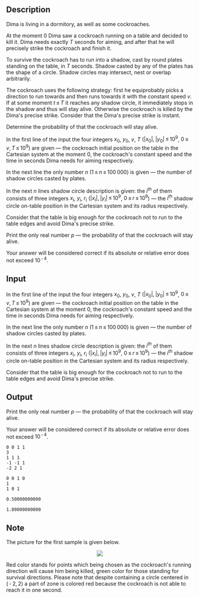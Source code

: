 ## Description

<div><p>Dima is living in a dormitory, as well as some cockroaches.</p><p>At the moment <span class="tex-span">0</span> Dima saw a cockroach running on a table and decided to kill it. Dima needs exactly <span class="tex-span"><i>T</i></span> seconds for aiming, and after that he will precisely strike the cockroach and finish it.</p><p>To survive the cockroach has to run into a shadow, cast by round plates standing on the table, in <span class="tex-span"><i>T</i></span> seconds. Shadow casted by any of the plates has the shape of a circle. Shadow circles may intersect, nest or overlap arbitrarily.</p><p>The cockroach uses the following strategy: first he equiprobably picks a direction to run towards and then runs towards it with the constant speed <span class="tex-span"><i>v</i></span>. If at some moment <span class="tex-span"><i>t</i> ≤ <i>T</i></span> it reaches any shadow circle, it immediately stops in the shadow and thus will stay alive. Otherwise the cockroach is killed by the Dima's precise strike. Consider that the Dima's precise strike is instant.</p><p>Determine the probability of that the cockroach will stay alive.</p></div><div class="input-specification"><p>In the first line of the input the four integers <span class="tex-span"><i>x</i><sub class="lower-index">0</sub></span>, <span class="tex-span"><i>y</i><sub class="lower-index">0</sub></span>, <span class="tex-span"><i>v</i></span>, <span class="tex-span"><i>T</i></span> (<span class="tex-span">|<i>x</i><sub class="lower-index">0</sub>|, |<i>y</i><sub class="lower-index">0</sub>| ≤ 10<sup class="upper-index">9</sup></span>, <span class="tex-span">0 ≤ <i>v</i>, <i>T</i> ≤ 10<sup class="upper-index">9</sup></span>) are given&nbsp;— the cockroach initial position on the table in the Cartesian system at the moment <span class="tex-span">0</span>, the cockroach's constant speed and the time in seconds Dima needs for aiming respectively.</p><p>In the next line the only number <span class="tex-span"><i>n</i></span> (<span class="tex-span">1 ≤ <i>n</i> ≤ 100 000</span>) is given&nbsp;— the number of shadow circles casted by plates.</p><p>In the next <span class="tex-span"><i>n</i></span> lines shadow circle description is given: the <span class="tex-span"><i>i</i><sup class="upper-index"><i>th</i></sup></span> of them consists of three integers <span class="tex-span"><i>x</i><sub class="lower-index"><i>i</i></sub></span>, <span class="tex-span"><i>y</i><sub class="lower-index"><i>i</i></sub></span>, <span class="tex-span"><i>r</i><sub class="lower-index"><i>i</i></sub></span> (<span class="tex-span">|<i>x</i><sub class="lower-index"><i>i</i></sub>|, |<i>y</i><sub class="lower-index"><i>i</i></sub>| ≤ 10<sup class="upper-index">9</sup></span>, <span class="tex-span">0 ≤ <i>r</i> ≤ 10<sup class="upper-index">9</sup></span>)&nbsp;— the <span class="tex-span"><i>i</i><sup class="upper-index"><i>th</i></sup></span> shadow circle on-table position in the Cartesian system and its radius respectively.</p><p>Consider that the table is big enough for the cockroach not to run to the table edges and avoid Dima's precise strike.</p></div><div class="output-specification"><p>Print the only real number <span class="tex-span"><i>p</i></span>&nbsp;— the probability of that the cockroach will stay alive.</p><p>Your answer will be considered correct if its absolute or relative error does not exceed <span class="tex-span">10<sup class="upper-index"> - 4</sup></span>.</p></div>

## Input

<p>In the first line of the input the four integers <span class="tex-span"><i>x</i><sub class="lower-index">0</sub></span>, <span class="tex-span"><i>y</i><sub class="lower-index">0</sub></span>, <span class="tex-span"><i>v</i></span>, <span class="tex-span"><i>T</i></span> (<span class="tex-span">|<i>x</i><sub class="lower-index">0</sub>|, |<i>y</i><sub class="lower-index">0</sub>| ≤ 10<sup class="upper-index">9</sup></span>, <span class="tex-span">0 ≤ <i>v</i>, <i>T</i> ≤ 10<sup class="upper-index">9</sup></span>) are given&nbsp;— the cockroach initial position on the table in the Cartesian system at the moment <span class="tex-span">0</span>, the cockroach's constant speed and the time in seconds Dima needs for aiming respectively.</p><p>In the next line the only number <span class="tex-span"><i>n</i></span> (<span class="tex-span">1 ≤ <i>n</i> ≤ 100 000</span>) is given&nbsp;— the number of shadow circles casted by plates.</p><p>In the next <span class="tex-span"><i>n</i></span> lines shadow circle description is given: the <span class="tex-span"><i>i</i><sup class="upper-index"><i>th</i></sup></span> of them consists of three integers <span class="tex-span"><i>x</i><sub class="lower-index"><i>i</i></sub></span>, <span class="tex-span"><i>y</i><sub class="lower-index"><i>i</i></sub></span>, <span class="tex-span"><i>r</i><sub class="lower-index"><i>i</i></sub></span> (<span class="tex-span">|<i>x</i><sub class="lower-index"><i>i</i></sub>|, |<i>y</i><sub class="lower-index"><i>i</i></sub>| ≤ 10<sup class="upper-index">9</sup></span>, <span class="tex-span">0 ≤ <i>r</i> ≤ 10<sup class="upper-index">9</sup></span>)&nbsp;— the <span class="tex-span"><i>i</i><sup class="upper-index"><i>th</i></sup></span> shadow circle on-table position in the Cartesian system and its radius respectively.</p><p>Consider that the table is big enough for the cockroach not to run to the table edges and avoid Dima's precise strike.</p>

## Output

<p>Print the only real number <span class="tex-span"><i>p</i></span>&nbsp;— the probability of that the cockroach will stay alive.</p><p>Your answer will be considered correct if its absolute or relative error does not exceed <span class="tex-span">10<sup class="upper-index"> - 4</sup></span>.</p>





```input1
0 0 1 1
3
1 1 1
-1 -1 1
-2 2 1

```




```input2
0 0 1 0
1
1 0 1

```




```output1
0.50000000000
```




```output2
1.00000000000
```



## Note

<p>The picture for the first sample is given below. </p><center> <img class="tex-graphics" src="file://4Un1mxMT.png" style="max-width: 100.0%;max-height: 100.0%;"></center><p>Red color stands for points which being chosen as the cockroach's running direction will cause him being killed, green color for those standing for survival directions. Please note that despite containing a circle centered in <span class="tex-span">( - 2, 2)</span> a part of zone is colored red because the cockroach is not able to reach it in one second.</p>
